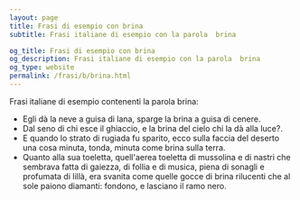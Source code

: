 ```yaml
---
layout: page
title: Frasi di esempio con brina 
subtitle: Frasi italiane di esempio con la parola  brina

og_title: Frasi di esempio con brina 
og_description: Frasi italiane di esempio con la parola  brina
og_type: website
permalink: /frasi/b/brina.html
---
```


Frasi italiane di esempio contenenti la parola brina:


- Egli dà la neve a guisa di lana, sparge la brina a guisa di cenere.
- Dal seno di chi esce il ghiaccio, e la brina del cielo chi la dà alla luce?.
- E quando lo strato di rugiada fu sparito, ecco sulla faccia del deserto una cosa minuta, tonda, minuta come brina sulla terra.
- Quanto alla sua toeletta, quell'aerea toeletta di mussolina e di nastri che sembrava fatta di gaiezza, di follia e di musica, piena di sonagli e profumata di lillà, era svanita come quelle gocce di brina rilucenti che al sole paiono diamanti: fondono, e lasciano il ramo nero.
